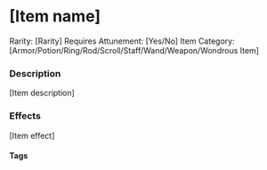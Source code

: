 # [Item name]
Rarity: [Rarity]
Requires Attunement: [Yes/No]
Item Category: [Armor/Potion/Ring/Rod/Scroll/Staff/Wand/Weapon/Wondrous Item]

### Description
[Item description]

### Effects
[Item effect]

#### Tags